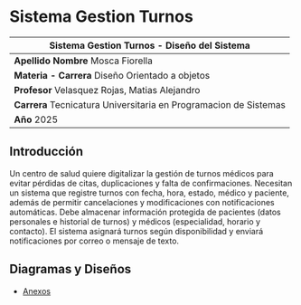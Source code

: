 # Sistema Gestion Turnos

| **Sistema Gestion Turnos - Diseño del Sistema** |
|-----------------------------------------------|
| **Apellido Nombre** Mosca Fiorella |
| **Materia - Carrera** Diseño Orientado a objetos                        |
| **Profesor** Velasquez Rojas, Matias Alejandro                                  |
| **Carrera** Tecnicatura Universitaria en Programacion de Sistemas
| **Año** 2025                                  |

## Introducción

Un centro de salud quiere digitalizar la gestión de turnos médicos para evitar pérdidas de citas, duplicaciones y falta de confirmaciones. Necesitan un sistema que registre turnos con fecha, hora, estado, médico y paciente, además de permitir cancelaciones y modificaciones con notificaciones automáticas. Debe almacenar información protegida de pacientes (datos personales e historial de turnos) y médicos (especialidad, horario y contacto). El sistema asignará turnos según disponibilidad y enviará notificaciones por correo o mensaje de texto.  

## Diagramas y Diseños

* [Anexos](anexos.md)
